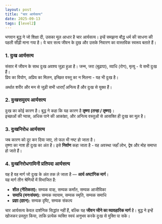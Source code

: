 ```yaml
---
layout: post
title: "चार आर्यसत्य"
date: 2025-09-13
tags: [level2]
---
```


भगवान बुद्ध ने जो शिक्षा दी, उसका मूल आधार है चार आर्यसत्य। इन्हें समझना बौद्ध धर्म की साधना की पहली सीढ़ी माना गया है। ये चार सत्य जीवन के दुख और उसके निवारण का वास्तविक स्वरूप बताते हैं।

### 1. दुःख आर्यसत्य  
संसार में जीवन के साथ दुःख अवश्य जुड़ा हुआ है। जन्म, जरा (बुढ़ापा), व्याधि (रोग), मृत्यु - ये सभी दुःख हैं।  
प्रिय का वियोग, अप्रिय का मिलन, इच्छित वस्तु का न मिलना - यह भी दुःख है।

अर्थात शरीर और मन से जुड़ी सभी धाराएँ अनित्य हैं और दुःख से युक्त हैं।

### 2. दुःखसमुदय आर्यसत्य  
दुःख का कोई कारण है। बुद्ध ने कहा कि यह कारण है **तृष्णा (तन्हा / तृष्णा)**।  
इच्छाओं की प्यास, अधिक पाने की आकांक्षा, और अनित्य वस्तुओं से आसक्ति ही दुःख का मूल है।

### 3. दुःखनिरोध आर्यसत्य  
जब कारण को दूर कर दिया जाए, तो फल भी नष्ट हो जाता है।  
तृष्णा का नाश ही दुःख का अंत है। इसे **निर्वाण** कहा जाता है - वह अवस्था जहाँ लोभ, द्वेष और मोह समाप्त हो जाते हैं।

### 4. दुःखनिरोधगामिनी प्रतिपदा आर्यसत्य  
यह है वह मार्ग जो दुःख के अंत तक ले जाता है — **आर्य अष्टांगिक मार्ग**।  
यह मार्ग तीन श्रेणियों में विभाजित है:  
- **शील (नैतिकता):** सम्यक वाक्, सम्यक कर्मांत, सम्यक आजीविका  
- **समाधि (मनःसंयम):** सम्यक व्यायाम, सम्यक स्मृति, सम्यक समाधि  
- **प्रज्ञा (ज्ञान):** सम्यक दृष्टि, सम्यक संकल्प  

चार आर्यसत्य केवल दार्शनिक सिद्धांत नहीं हैं, बल्कि यह **जीवन जीने का व्यावहारिक मार्ग** है। बुद्ध ने इन्हें खोजकर प्रस्तुत किया, ताकि प्रत्येक व्यक्ति स्वयं अनुभव करके दुःख से मुक्ति पा सके।